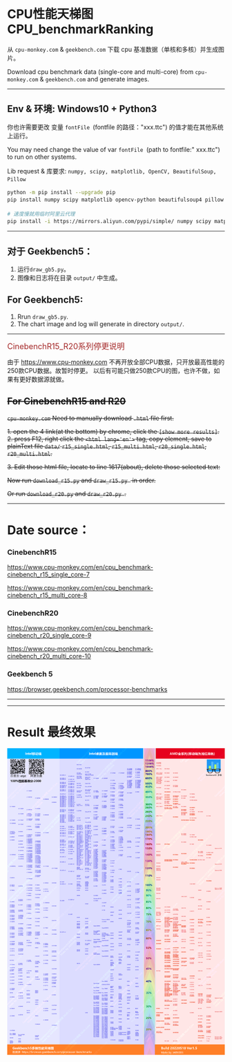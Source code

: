 

# CPU性能天梯图 CPU_benchmarkRanking

从 `cpu-monkey.com` & `geekbench.com` 下载 cpu 基准数据（单核和多核）并生成图片。

Download cpu benchmark data (single-core and multi-core) from `cpu-monkey.com` & `geekbench.com` and generate images.


---
## Env & 环境: Windows10 + Python3

你也许需要更改 变量 `fontFile `(fontfile 的路径："xxx.ttc") 的值才能在其他系统上运行。

You may need change the value of var `fontFile `(path to fontfile:" xxx.ttc") to run on other systems.

Lib request & 库要求: ` numpy, scipy, matplotlib, OpenCV, BeautifulSoup, Pillow ` 

``` sh
python -m pip install --upgrade pip
pip install numpy scipy matplotlib opencv-python beautifulsoup4 pillow

# 速度慢就用临时阿里云代理
pip install -i https://mirrors.aliyun.com/pypi/simple/ numpy scipy matplotlib opencv-python beautifulsoup4 pillow
```
___
## 对于 Geekbench5：
1. 运行`draw_gb5.py`。
2. 图像和日志将在目录 `output/` 中生成。
## For Geekbench5:
1. Rrun `draw_gb5.py`.
2. The chart image and log will generate in directory `output/`.

___

<font color=#A52A2A size=4>CinebenchR15_R20系列停更说明</font>

由于 https://www.cpu-monkey.com 不再开放全部CPU数据，只开放最高性能的250款CPU数据。故暂时停更。
以后有可能只做250款CPU的图，也许不做，如果有更好数据源就做。
## ~~For CinebenchR15 and R20~~

~~`cpu-monkey.com` Need to manually download `.html` file first.~~

~~1. open the 4 link(at the bottom) by chrome, click the `[show more results]`.~~
~~2. press F12, right click the `<html lang='en'>` tag, copy element, save to plainText file `data/` `r15_single.html`, `r15_multi.html`, `r20_single.html`, `r20_multi.html`.~~

~~3. Edit those html file, locate to line 1617(about), delete those selected text:~~


~~Now run `download_r15.py` and `draw_r15.py ` in order.~~

~~Or run `download_r20.py` and `draw_r20.py `.~~


---
# Date source：

### CinebenchR15
https://www.cpu-monkey.com/en/cpu_benchmark-cinebench_r15_single_core-7

https://www.cpu-monkey.com/en/cpu_benchmark-cinebench_r15_multi_core-8

### CinebenchR20
https://www.cpu-monkey.com/en/cpu_benchmark-cinebench_r20_single_core-9

https://www.cpu-monkey.com/en/cpu_benchmark-cinebench_r20_multi_core-10

### Geekbench 5
https://browser.geekbench.com/processor-benchmarks

---
---
# Result 最终效果

![](pic/GeekBench5_Multi_20220510_Ver1.5.png)